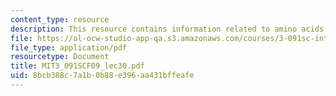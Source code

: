```yaml
---
content_type: resource
description: This resource contains information related to amino acids.
file: https://ol-ocw-studio-app-qa.s3.amazonaws.com/courses/3-091sc-introduction-to-solid-state-chemistry-fall-2010/8bcb388c7a1b0b88e396aa431bffeafe_MIT3_091SCF09_lec30.pdf
file_type: application/pdf
resourcetype: Document
title: MIT3_091SCF09_lec30.pdf
uid: 8bcb388c-7a1b-0b88-e396-aa431bffeafe
---
```

